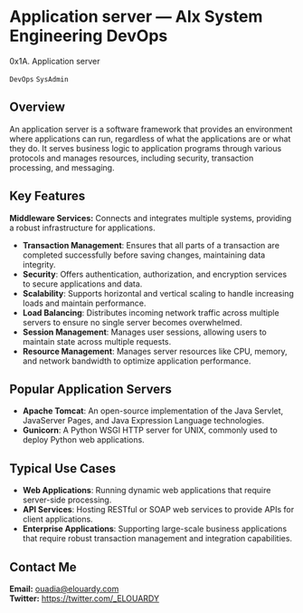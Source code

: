 # Application server — Alx System Engineering DevOps
0x1A. Application server

``DevOps``
``SysAdmin``

## Overview
An application server is a software framework that provides an environment where applications can run, regardless of what the applications are or what they do. It serves business logic to application programs through various protocols and manages resources, including security, transaction processing, and messaging.

## Key Features
**Middleware Services:** Connects and integrates multiple systems, providing a robust infrastructure for applications.
- **Transaction Management**: Ensures that all parts of a transaction are completed successfully before saving changes, maintaining data integrity.
- **Security**: Offers authentication, authorization, and encryption services to secure applications and data.
- **Scalability**: Supports horizontal and vertical scaling to handle increasing loads and maintain performance.
- **Load Balancing**: Distributes incoming network traffic across multiple servers to ensure no single server becomes overwhelmed.
- **Session Management**: Manages user sessions, allowing users to maintain state across multiple requests.
- **Resource Management**: Manages server resources like CPU, memory, and network bandwidth to optimize application performance.

## Popular Application Servers
- **Apache Tomcat**: An open-source implementation of the Java Servlet, JavaServer Pages, and Java Expression Language technologies.
- **Gunicorn**: A Python WSGI HTTP server for UNIX, commonly used to deploy Python web applications.

## Typical Use Cases
- **Web Applications**: Running dynamic web applications that require server-side processing.
- **API Services**: Hosting RESTful or SOAP web services to provide APIs for client applications.
- **Enterprise Applications**: Supporting large-scale business applications that require robust transaction management and integration capabilities.

## Contact Me
**Email:** ouadia@elouardy.com \
**Twitter:** https://twitter.com/_ELOUARDY
